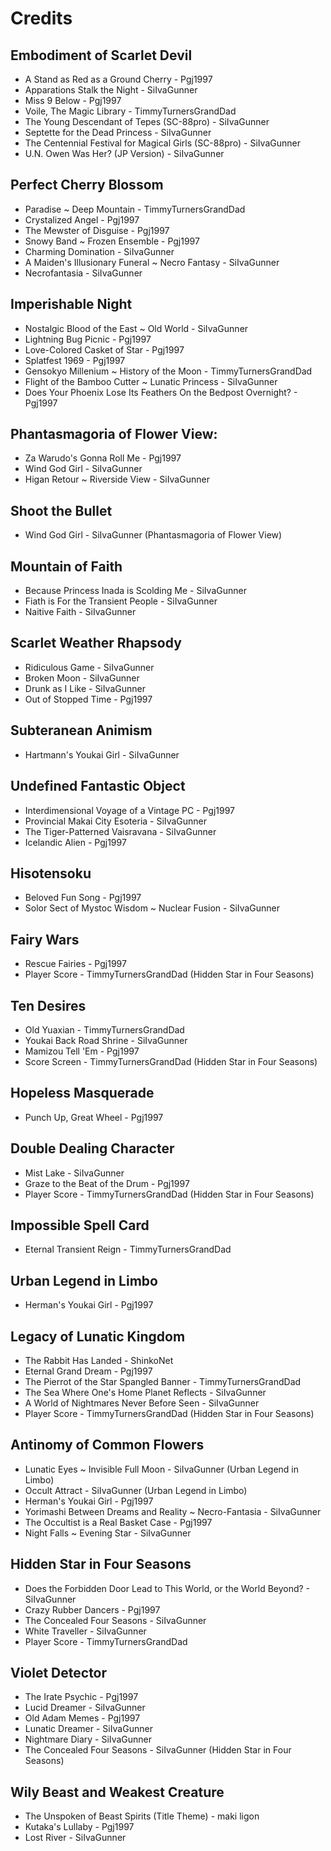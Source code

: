 # Credits

## Embodiment of Scarlet Devil
* A Stand as Red as a Ground Cherry - Pgj1997
* Apparations Stalk the Night - SiIvaGunner
* Miss 9 Below - Pgj1997
* Voile, The Magic Library - TimmyTurnersGrandDad
* The Young Descendant of Tepes (SC-88pro) - SiIvaGunner
* Septette for the Dead Princess - SiIvaGunner
* The Centennial Festival for Magical Girls (SC-88pro) - SiIvaGunner
* U.N. Owen Was Her? (JP Version) - SiIvaGunner

## Perfect Cherry Blossom
* Paradise ~ Deep Mountain - TimmyTurnersGrandDad
* Crystalized Angel - Pgj1997
* The Mewster of Disguise - Pgj1997
* Snowy Band ~ Frozen Ensemble - Pgj1997
* Charming Domination - SiIvaGunner
* A Maiden's Illusionary Funeral ~ Necro Fantasy - SiIvaGunner
* Necrofantasia - SiIvaGunner


## Imperishable Night
* Nostalgic Blood of the East ~ Old World - SiIvaGunner
* Lightning Bug Picnic - Pgj1997
* Love-Colored Casket of Star - Pgj1997
* Splatfest 1969 - Pgj1997
* Gensokyo Millenium ~ History of the Moon - TimmyTurnersGrandDad
* Flight of the Bamboo Cutter ~ Lunatic Princess - SiIvaGunner
* Does Your Phoenix Lose Its Feathers On the Bedpost Overnight? - Pgj1997

## Phantasmagoria of Flower View:
* Za Warudo's Gonna Roll Me - Pgj1997
* Wind God Girl - SiIvaGunner
* Higan Retour ~ Riverside View - SiIvaGunner

## Shoot the Bullet
* Wind God Girl - SiIvaGunner (Phantasmagoria of Flower View)

## Mountain of Faith
* Because Princess Inada is Scolding Me - SiIvaGunner
* Fiath is For the Transient People - SiIvaGunner
* Naitive Faith - SiIvaGunner

## Scarlet Weather Rhapsody
* Ridiculous Game - SiIvaGunner
* Broken Moon - SiIvaGunner
* Drunk as I Like - SiIvaGunner
* Out of Stopped Time - Pgj1997

## Subteranean Animism
* Hartmann's Youkai Girl - SiIvaGunner

## Undefined Fantastic Object
* Interdimensional Voyage of a Vintage PC - Pgj1997
* Provincial Makai City Esoteria - SiIvaGunner
* The Tiger-Patterned Vaisravana - SiIvaGunner
* Icelandic Alien - Pgj1997

## Hisotensoku
* Beloved Fun Song - Pgj1997
* Solor Sect of Mystoc Wisdom ~ Nuclear Fusion - SiIvaGunner

## Fairy Wars
* Rescue Fairies - Pgj1997
* Player Score - TimmyTurnersGrandDad (Hidden Star in Four Seasons)

## Ten Desires
* Old Yuaxian - TimmyTurnersGrandDad
* Youkai Back Road Shrine - SiIvaGunner
* Mamizou Tell 'Em - Pgj1997
* Score Screen - TimmyTurnersGrandDad (Hidden Star in Four Seasons)

## Hopeless Masquerade
* Punch Up, Great Wheel - Pgj1997

## Double Dealing Character
* Mist Lake - SiIvaGunner
* Graze to the Beat of the Drum - Pgj1997
* Player Score - TimmyTurnersGrandDad (Hidden Star in Four Seasons)

## Impossible Spell Card
* Eternal Transient Reign - TimmyTurnersGrandDad

## Urban Legend in Limbo
* Herman's Youkai Girl - Pgj1997

## Legacy of Lunatic Kingdom
* The Rabbit Has Landed - ShinkoNet
* Eternal Grand Dream - Pgj1997
* The Pierrot of the Star Spangled Banner - TimmyTurnersGrandDad
* The Sea Where One's Home Planet Reflects - SiIvaGunner
* A World of Nightmares Never Before Seen - SiIvaGunner
* Player Score - TimmyTurnersGrandDad (Hidden Star in Four Seasons)

## Antinomy of Common Flowers
* Lunatic Eyes ~ Invisible Full Moon - SiIvaGunner (Urban Legend in Limbo)
* Occult Attract - SiIvaGunner (Urban Legend in Limbo)
* Herman's Youkai Girl - Pgj1997
* Yorimashi Between Dreams and Reality ~ Necro-Fantasia - SiIvaGunner
* The Occultist is a Real Basket Case - Pgj1997
* Night Falls ~ Evening Star - SiIvaGunner

## Hidden Star in Four Seasons
* Does the Forbidden Door Lead to This World, or the World Beyond? - SiIvaGunner
* Crazy Rubber Dancers - Pgj1997
* The Concealed Four Seasons - SiIvaGunner
* White Traveller - SiIvaGunner
* Player Score - TimmyTurnersGrandDad

## Violet Detector
* The Irate Psychic - Pgj1997
* Lucid Dreamer - SiIvaGunner
* Old Adam Memes - Pgj1997
* Lunatic Dreamer - SiIvaGunner
* Nightmare Diary - SiIvaGunner
* The Concealed Four Seasons - SiIvaGunner (Hidden Star in Four Seasons)

## Wily Beast and Weakest Creature
* The Unspoken of Beast Spirits (Title Theme) - maki ligon
* Kutaka's Lullaby - Pgj1997
* Lost River - SiIvaGunner
